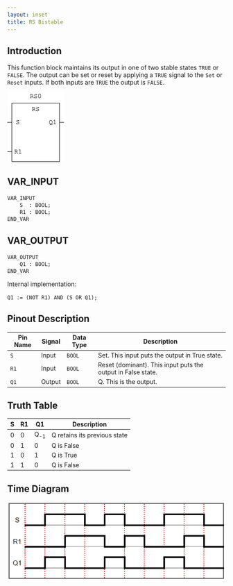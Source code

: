 ```yaml
---
layout: inset
title: RS Bistable
---
```


## Introduction

This function block maintains its output in one of two stable states `TRUE` or `FALSE`.
The output can be set or reset by applying a `TRUE` signal to the `Set` or `Reset` inputs.
If both inputs are `TRUE` the output is `FALSE`.

![](rs-symbol.png)

## VAR_INPUT

```
VAR_INPUT
    S  : BOOL;
    R1 : BOOL;
END_VAR
```

## VAR_OUTPUT

```
VAR_OUTPUT
    Q1 : BOOL;
END_VAR
```
Internal implementation:

```
Q1 := (NOT R1) AND (S OR Q1);
```

## Pinout Description

| Pin Name   | Signal | Data Type | Description                                                 |
|------------|--------|-----------|-------------------------------------------------------------|
| `S`        | Input  | `BOOL`    | Set. This input puts the output in True state.               |
| `R1`       | Input  | `BOOL`    | Reset (dominant). This input puts the output in False state. |
| `Q1`       | Output | `BOOL`    | Q. This is the output.                                      |

## Truth Table

| S | R1 |  Q1            | Description                  |
|---|----|----------------|------------------------------|
| 0 |  0 | Q<sub>-1</sub> | Q retains its previous state |
| 0 |  1 |  0             | Q is False                   |
| 1 |  0 |  1             | Q is True                    |
| 1 |  1 |  0             | Q is False                   |

## Time Diagram

![](rs-time-diagram.png)
